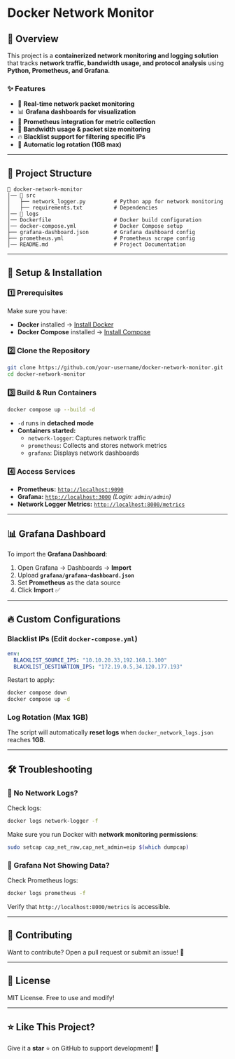 # Docker Network Monitor

## 📌 Overview
This project is a **containerized network monitoring and logging solution** that tracks **network traffic, bandwidth usage, and protocol analysis** using **Python, Prometheus, and Grafana**.

### **✨ Features**
- 🚀 **Real-time network packet monitoring**
- 📊 **Grafana dashboards for visualization**
- 📡 **Prometheus integration for metric collection**
- 📡 **Bandwidth usage & packet size monitoring**
- 🔥 **Blacklist support for filtering specific IPs**
- 🔄 **Automatic log rotation (1GB max)**

---

## 📂 **Project Structure**
```
📁 docker-network-monitor
│── 📂 src
│   ├── network_logger.py         # Python app for network monitoring
│   ├── requirements.txt          # Dependencies
│── 📂 logs
│── Dockerfile                    # Docker build configuration
│── docker-compose.yml            # Docker Compose setup
├── grafana-dashboard.json        # Grafana dashboard config
├── prometheus.yml                # Prometheus scrape config
│── README.md                     # Project Documentation
```

---

## 🚀 **Setup & Installation**
### **1️⃣ Prerequisites**
Make sure you have:
- **Docker** installed → [Install Docker](https://docs.docker.com/get-docker/)
- **Docker Compose** installed → [Install Compose](https://docs.docker.com/compose/install/)

### **2️⃣ Clone the Repository**
```bash
git clone https://github.com/your-username/docker-network-monitor.git
cd docker-network-monitor
```

### **3️⃣ Build & Run Containers**
```bash
docker compose up --build -d
```
- `-d` runs in **detached mode**
- **Containers started:**
  - `network-logger`: Captures network traffic
  - `prometheus`: Collects and stores network metrics
  - `grafana`: Displays network dashboards

### **4️⃣ Access Services**
- **Prometheus:** [`http://localhost:9090`](http://localhost:9090)
- **Grafana:** [`http://localhost:3000`](http://localhost:3000) *(Login: `admin/admin`)*
- **Network Logger Metrics:** [`http://localhost:8000/metrics`](http://localhost:8000/metrics)

---

## 📊 **Grafana Dashboard**
To import the **Grafana Dashboard**:
1. Open Grafana → Dashboards → **Import**
2. Upload **`grafana/grafana-dashboard.json`**
3. Set **Prometheus** as the data source
4. Click **Import** ✅

---

## 🔥 **Custom Configurations**
### **Blacklist IPs** (Edit `docker-compose.yml`)
```yaml
env:
  BLACKLIST_SOURCE_IPS: "10.10.20.33,192.168.1.100"
  BLACKLIST_DESTINATION_IPS: "172.19.0.5,34.120.177.193"
```
Restart to apply:
```bash
docker compose down
docker compose up -d
```

### **Log Rotation (Max 1GB)**
The script will automatically **reset logs** when `docker_network_logs.json` reaches **1GB**.

---

## 🛠 **Troubleshooting**
### **🔹 No Network Logs?**
Check logs:
```bash
docker logs network-logger -f
```
Make sure you run Docker with **network monitoring permissions**:
```bash
sudo setcap cap_net_raw,cap_net_admin=eip $(which dumpcap)
```

### **🔹 Grafana Not Showing Data?**
Check Prometheus logs:
```bash
docker logs prometheus -f
```
Verify that `http://localhost:8000/metrics` is accessible.

---

## 🚀 **Contributing**
Want to contribute? Open a pull request or submit an issue! 🚀

---

## 📜 **License**
MIT License. Free to use and modify!

---

## ⭐ **Like This Project?**
Give it a **star** ⭐ on GitHub to support development! 🙌

